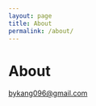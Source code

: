 ```yaml
---
layout: page
title: About
permalink: /about/
---
```


# About

[bykang096@gmail.com](bykang096@gmail.com)
